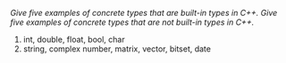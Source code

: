 _Give five examples of concrete types that are built-in types in C++. Give five examples of concrete types that are not built-in types in C++._

1. int, double, float, bool, char
2. string, complex number, matrix, vector, bitset, date
